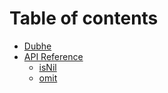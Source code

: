 # Table of contents

* [Dubhe](README.md)
* [API Reference](api-reference/README.md)
  * [isNil](api-reference/isnil.md)
  * [omit](api-reference/omit.md)

